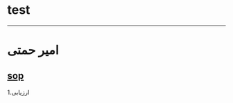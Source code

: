 # test
---------------
# امیر حمتی
[sop](https://github.com/qasem5252/SOP.git)
------------------
1.ارزیابی
